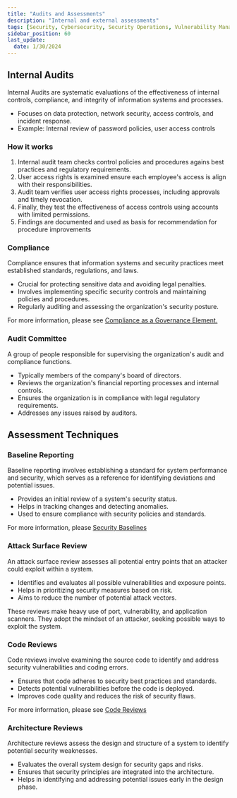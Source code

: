 ```yaml
---
title: "Audits and Assessments"
description: "Internal and external assessments"
tags: [Security, Cybersecurity, Security Operations, Vulnerability Management, Security Assessment, Security Testing]
sidebar_position: 60
last_update:
  date: 1/30/2024
---
```




## Internal Audits

Internal Audits are systematic evaluations of the effectiveness of internal controls, compliance, and integrity of information systems and processes.

- Focuses on data protection, network security, access controls, and incident response.
- Example: Internal review of password policies, user access controls

### How it works

1. Internal audit team checks control policies and procedures agains best practices and regulatory requirements.
2. User access rights is examined ensure each employee's access is align with their responsibilities.
3. Audit team verifies user access rights processes, including approvals and timely revocation.
4. Finally, they test the effectiveness of access controls using accounts with limited permissions.
5. Findings are documented and used as basis for recommendation for procedure improvements

### Compliance

Compliance ensures that information systems and security practices meet established standards, regulations, and laws.

- Crucial for protecting sensitive data and avoiding legal penalties.
- Involves implementing specific security controls and maintaining policies and procedures.
- Regularly auditing and assessing the organization's security posture.

For more information, please see [Compliance as a Governance Element.](../001-Security-and-Risk-Management/050-Compliance.md)

### Audit Committee

A group of people responsible for supervising the organization's audit and compliance functions.

- Typically members of the company's board of directors.
- Reviews the organization's financial reporting processes and internal controls.
- Ensures the organization is in compliance with legal regulatory requirements.
- Addresses any issues raised by auditors.


## Assessment Techniques 

### Baseline Reporting

Baseline reporting involves establishing a standard for system performance and security, which serves as a reference for identifying deviations and potential issues.

- Provides an initial review of a system's security status.
- Helps in tracking changes and detecting anomalies.
- Used to ensure compliance with security policies and standards.

For more information, please [Security Baselines](/docs/007-Cybersecurity/008-Security-Operations/049-Security-Baseline.md)



### Attack Surface Review

An attack surface review assesses all potential entry points that an attacker could exploit within a system.

- Identifies and evaluates all possible vulnerabilities and exposure points.
- Helps in prioritizing security measures based on risk.
- Aims to reduce the number of potential attack vectors.

These reviews make heavy use of port, vulnerability, and application scanners. They adopt the mindset of an attacker, seeking possible ways to exploit the system.


### Code Reviews

Code reviews involve examining the source code to identify and address security vulnerabilities and coding errors.

- Ensures that code adheres to security best practices and standards.
- Detects potential vulnerabilities before the code is deployed.
- Improves code quality and reduces the risk of security flaws.

For more information, please see [Code Reviews](/docs/021-Software-Engineering/019-Software-Security/012-Code-Reviews.md)

### Architecture Reviews

Architecture reviews assess the design and structure of a system to identify potential security weaknesses.

- Evaluates the overall system design for security gaps and risks.
- Ensures that security principles are integrated into the architecture.
- Helps in identifying and addressing potential issues early in the design phase.


